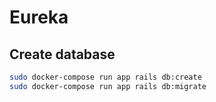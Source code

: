 # Eureka

## Create database
```bash
sudo docker-compose run app rails db:create
sudo docker-compose run app rails db:migrate
```
